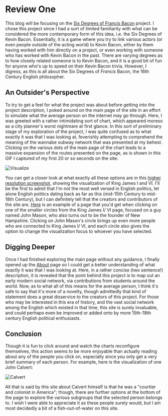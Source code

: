 # **Review One**
  
  This blog will be focusing on the [Six Degrees of Francis Bacon](http://sixdegreesoffrancisbacon.com/) project.  I chose this project since I had a sort of limited familiarity with what can be considered the more contemporary form of this idea, i.e. the Six Degrees of Kevin Bacon.  Essentially, it is a game where you try to link various actors (or even people outside of the acting world) to Kevin Bacon, either by them having worked with him directly on a project, or even working with someone who has worked with Kevin Bacon in the past.  There are varying degrees as to how closely related someone is to Kevin Bacon, and it is a good bit of fun for anyone who's up to speed on their Kevin Bacon trivia.  However, I digress, as this is all about the Six Degrees of *Francis* Bacon, the 16th Century English philosopher.
  
## An Outsider's Perspective
  
  To try to get a feel for what the project was about before getting into the project description, I poked around on the main page of the site in an effort to simulate what the average person on the internet may go through.  Here, I was greeted with a rather intimidating sort of chart, which appeared moreso as a city planner's worst nightmare at first glance.  In this sort of preliminary stage of my exploration of the project, I was quite confused as to what exactly it was that I was looking at, feverishly attempting to comprehend the meaning of the wannabe subway network that was presented at my behest.  Clicking on the various dots of the main page of the chart leads to a massive expansion of the routes presented on the page, as is shown in this GIF I captured of my first 20 or so seconds on the site:

![Visualize](https://llcoolm495.github.io/MattENGL350/images/francis.gif)
 
You can get a closer look at what exactly all these options are in this [higher resolution screenshot](https://llcoolm495.github.io/MattENGL350/images/francis.png), showing the visualization of King James I and VI.  I'll be the first to admit that I'm not the most well versed in English politics, let alone English politics dating back as far as this (mid-15th Century to mid-18th Century), but I can definitely tell that the creators and contributors of the site are.  [Here](https://llcoolm495.github.io/MattENGL350/images/johnMason.png) is an example of a page that you'd get when clicking on one of the smaller circles from the King James I/ VI page, focused on a guy named John Mason, who also turns out to be the founder of New Hampshire.  Clicking on John Mason's circle brings up even more people who are connected to King James I/ VI, and each circle also gives the option to change the visualization focus to whoever you have selected. 
   
## Digging Deeper

  Once I had finished exploring the main page without any guidance, I finally opened up the [About](http://sixdegreesoffrancisbacon.com/about) page so I could get a better understanding of what exactly it was that I was looking at.  Here, in a rather concise (two sentence!) description, it is revealed that the point behind this project is to map out an early modern social network, via contributions from students around the world.  Now, as to what all of this means for the average person, I think it's safe to say that it's more of a novelty, though admittedly that kind of statement does a great disservice to the creators of this project.  For those who may be interested in this era of history, and the vast social network among the English which existed in that time, this site is surely invaluable, and could perhaps even be improved or added onto by more 15th-18th century English political enthusiasts.  
  
## Conclusion
  
  Though it is fun to click around and watch the charts reconfigure themselves, this action seems to be more enjoyable than actually reading about any of the people you click on, especially since you only get a very brief summary of each person.  For example, here is the visualization of one John Calvert:
  
![Calvert](https://llcoolm495.github.io/MattENGL350/images/calvert.png)

All that is said by this site about Calvert himself is that he was a "courtier and colonist in America"; though, there are further options at the bottom of the page to explore the various subgroups that the selected person belongs to.  I wish I were able to appreciate it as these people surely would, but I am most decidedly a bit of a fish-out-of-water on this site.
 
